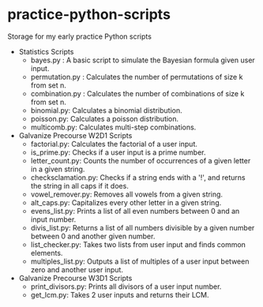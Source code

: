 # practice-python-scripts
Storage for my early practice Python scripts
- Statistics Scripts
  - bayes.py : A basic script to simulate the Bayesian formula given user input.
  - permutation.py : Calculates the number of permutations of size k from set n.
  - combination.py : Calculates the number of combinations of size k from set n.
  - binomial.py: Calculates a binomial distribution.
  - poisson.py: Calculates a poisson distribution.
  - multicomb.py: Calculates multi-step combinations.
- Galvanize Precourse W2D1 Scripts
  - factorial.py: Calculates the factorial of a user input.
  - is_prime.py: Checks if a user input is a prime number.
  - letter_count.py: Counts the number of occurrences of a given letter in a given string.
  - checksclamation.py: Checks if a string ends with a '!', and returns the string in all caps if it does.
  - vowel_remover.py: Removes all vowels from a given string.
  - alt_caps.py: Capitalizes every other letter in a given string.
  - evens_list.py: Prints a list of all even numbers between 0 and an input number.
  - divis_list.py: Returns a list of all numbers divisible by a given number between 0 and another given number.
  - list_checker.py: Takes two lists from user input and finds common elements.
  - multiples_list.py: Outputs a list of multiples of a user input between zero and another user input.
- Galvanize Precourse W3D1 Scripts
  - print_divisors.py: Prints all divisors of a user input number.
  - get_lcm.py: Takes 2 user inputs and returns their LCM.
  
